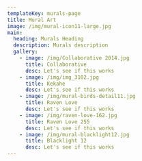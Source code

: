 ```yaml
---
templateKey: murals-page
title: Mural Art
image: /img/mural-icon11-large.jpg
main:
  heading: Murals Heading
  description: Murals description
  gallery:
    - image: /img/Collaborative 2014.jpg
      title: Collaborative
      desc: Let's see if this works
    - image: /img/img_3102.jpg
      title: Kekahe
      desc: Let's see if this works
    - image: /img/mural-birds-detail11.jpg
      title: Raven Love
      desc: Let's see if this works
    - image: /img/raven-love-162.jpg
      title: Raven Love 255
      desc: Let's see if this works
    - image: /img/mural-blacklight12.jpg
      title: Blacklight 12
      desc: Let's see if this works
---
```

